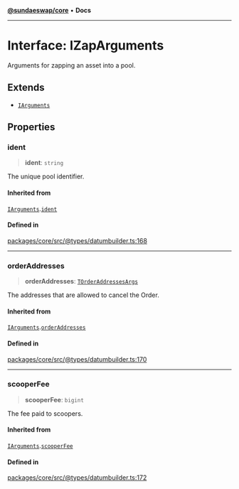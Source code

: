 [**@sundaeswap/core**](../../README.md) • **Docs**

***

# Interface: IZapArguments

Arguments for zapping an asset into a pool.

## Extends

- [`IArguments`](IArguments.md)

## Properties

### ident

> **ident**: `string`

The unique pool identifier.

#### Inherited from

[`IArguments`](IArguments.md).[`ident`](IArguments.md#ident)

#### Defined in

[packages/core/src/@types/datumbuilder.ts:168](https://github.com/SundaeSwap-finance/sundae-sdk/blob/main/packages/core/src/@types/datumbuilder.ts#L168)

***

### orderAddresses

> **orderAddresses**: [`TOrderAddressesArgs`](../type-aliases/TOrderAddressesArgs.md)

The addresses that are allowed to cancel the Order.

#### Inherited from

[`IArguments`](IArguments.md).[`orderAddresses`](IArguments.md#orderaddresses)

#### Defined in

[packages/core/src/@types/datumbuilder.ts:170](https://github.com/SundaeSwap-finance/sundae-sdk/blob/main/packages/core/src/@types/datumbuilder.ts#L170)

***

### scooperFee

> **scooperFee**: `bigint`

The fee paid to scoopers.

#### Inherited from

[`IArguments`](IArguments.md).[`scooperFee`](IArguments.md#scooperfee)

#### Defined in

[packages/core/src/@types/datumbuilder.ts:172](https://github.com/SundaeSwap-finance/sundae-sdk/blob/main/packages/core/src/@types/datumbuilder.ts#L172)
